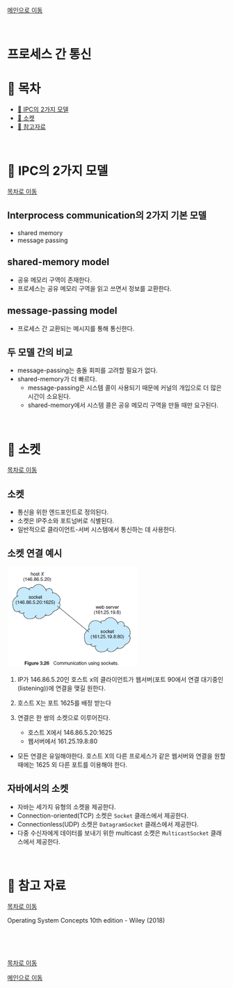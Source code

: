 [메인으로 이동](../README.md)

<br>

# 프로세스 간 통신


# 📒 목차 <a id="index"></a>
- [📖 IPC의 2가지 모델](#ipc-model)
- [📖 소켓](#socket)
- [📖 참고자료](#ref)

<br>

# 📖 IPC의 2가지 모델 <a id="ipc-model"></a>

[목차로 이동](#index)

## Interprocess communication의 2가지 기본 모델
- shared memory
- message passing

## shared-memory model
- 공유 메모리 구역이 존재한다.
- 프로세스는 공유 메모리 구역을 읽고 쓰면서 정보를 교환한다.

## message-passing model
- 프로세스 간 교환되는 메시지를 통해 통신한다.

## 두 모델 간의 비교
- message-passing는 충돌 회피를 고려할 필요가 없다.
- shared-memory가 더 빠르다.
    - message-passing은 시스템 콜이 사용되기 때문에 커널의 개입으로 더 많은 시간이 소요된다.
    - shared-memory에서 시스템 콜은 공유 메모리 구역을 만들 때만 요구된다.

<br>

# 📖 소켓 <a id="socket"></a>

[목차로 이동](#index)

## 소켓
- 통신을 위한 엔드포인트로 정의된다.
- 소켓은 IP주소와 포트넘버로 식별된다.
- 일반적으로 클라이언트-서버 시스템에서 통신하는 데 사용한다.

## 소켓 연결 예시

![](images/ipc/2021-10-09-20-44-24.png)

1. IP가 146.86.5.20인 호스트 x의 클라이언트가 웹서버(포트 90에서 연결 대기중인(listening))에 연결을 맺길 원한다.
    
1. 호스트 X는 포트 1625를 배정 받는다

1. 연결은 한 쌍의 소켓으로 이루어진다.
    - 호스트 X에서 146.86.5.20:1625
    - 웹서버에서 161.25.19.8:80

- 모든 연결은 유일해야한다. 호스트 X의 다른 프로세스가 같은 웹서버와 연결을 원할 때에는 1625 외 다른 포트를 이용해야 한다.

## 자바에서의 소켓
- 자바는 세가지 유형의 소켓을 제공한다.
- Connection-oriented(TCP) 소켓은 `Socket` 클래스에서 제공한다.
- Connectionless(UDP) 소켓은 `DatagramSocket` 클래스에서 제공한다.
- 다중 수신자에게 데이터를 보내기 위한 multicast 소켓은 `MulticastSocket` 클래스에서 제공한다.





<br>

# 📖 참고 자료 <a id="ref"></a>

[목차로 이동](#index)

Operating System Concepts 10th edition - Wiley (2018)

<br><br><br>

[목차로 이동](#index)

[메인으로 이동](../README.md)